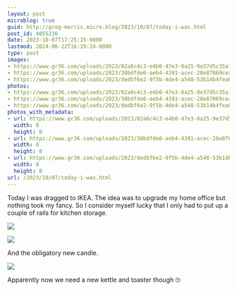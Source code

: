 ```yaml
---
layout: post
microblog: true
guid: http://greg-morris.micro.blog/2023/10/07/today-i-was.html
post_id: 4055236
date: 2023-10-07T17:25:15-0000
lastmod: 2024-06-22T16:19:24-0000
type: post
images:
- https://www.gr36.com/uploads/2023/02a6c4c3-e4b0-47e3-8a25-9e37d5c35a15.jpeg
- https://www.gr36.com/uploads/2023/30bdfde6-aeb4-4391-acec-28e87069ceaa.jpeg
- https://www.gr36.com/uploads/2023/dedbf6e2-9f5b-4de4-a548-53b14b4fea0a.jpeg
photos:
- https://www.gr36.com/uploads/2023/02a6c4c3-e4b0-47e3-8a25-9e37d5c35a15.jpeg
- https://www.gr36.com/uploads/2023/30bdfde6-aeb4-4391-acec-28e87069ceaa.jpeg
- https://www.gr36.com/uploads/2023/dedbf6e2-9f5b-4de4-a548-53b14b4fea0a.jpeg
photos_with_metadata:
- url: https://www.gr36.com/uploads/2023/02a6c4c3-e4b0-47e3-8a25-9e37d5c35a15.jpeg
  width: 0
  height: 0
- url: https://www.gr36.com/uploads/2023/30bdfde6-aeb4-4391-acec-28e87069ceaa.jpeg
  width: 0
  height: 0
- url: https://www.gr36.com/uploads/2023/dedbf6e2-9f5b-4de4-a548-53b14b4fea0a.jpeg
  width: 0
  height: 0
url: /2023/10/07/today-i-was.html
---
```

Today I was dragged to IKEA. The idea was to upgrade my home office but nothing took my fancy. So I consider myself lucky that I only had to put up a couple of rails for kitchen storage. 

![](https://www.gr36.com/uploads/2023/02a6c4c3-e4b0-47e3-8a25-9e37d5c35a15.jpeg)

![](https://www.gr36.com/uploads/2023/30bdfde6-aeb4-4391-acec-28e87069ceaa.jpeg)

And the obligatory new candle. 

![](https://www.gr36.com/uploads/2023/dedbf6e2-9f5b-4de4-a548-53b14b4fea0a.jpeg)

Apparently now we need a new kettle and toaster though 🙄
